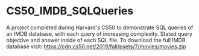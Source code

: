 # CS50_IMDB_SQLQueries

A project completed during Harvard's CS50 to demonstrate SQL queries of an IMDB database, 
with each query of increasing complexity. 
Stated query objective and answer inside of each SQL file. 
To download the full IMDB database visit: 
https://cdn.cs50.net/2019/fall/psets/7/movies/movies.zip
